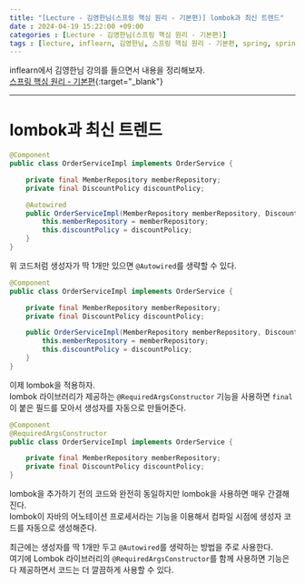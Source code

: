 ```yaml
---
title: "[Lecture - 김영한님(스프링 핵심 원리 - 기본편)] lombok과 최신 트렌드"
date : 2024-04-19 15:22:00 +09:00
categories : [Lecture - 김영한님(스프링 핵심 원리 - 기본편)]
tags : [lecture, inflearn, 김영한님, 스프링 핵심 원리 - 기본편, spring, spring boot, lombok, Autowired, RequiredArgsConstructor]
---
```


inflearn에서 김영한님 강의를 들으면서 내용을 정리해보자.   
[스프링 핵심 원리 - 기본편](https://www.inflearn.com/course/%EC%8A%A4%ED%94%84%EB%A7%81-%ED%95%B5%EC%8B%AC-%EC%9B%90%EB%A6%AC-%EA%B8%B0%EB%B3%B8%ED%8E%B8){:target="_blank"}

---

# lombok과 최신 트렌드
```java
@Component
public class OrderServiceImpl implements OrderService {

    private final MemberRepository memberRepository;
    private final DiscountPolicy discountPolicy;

    @Autowired
    public OrderServiceImpl(MemberRepository memberRepository, DiscountPolicy discountPolicy) {
        this.memberRepository = memberRepository;
        this.discountPolicy = discountPolicy;
    }
}
```
위 코드처럼 생성자가 딱 1개만 있으면 `@Autowired`를 생략할 수 있다.

```java
@Component
public class OrderServiceImpl implements OrderService {

    private final MemberRepository memberRepository;
    private final DiscountPolicy discountPolicy;

    public OrderServiceImpl(MemberRepository memberRepository, DiscountPolicy discountPolicy) {
        this.memberRepository = memberRepository;
        this.discountPolicy = discountPolicy;
    }
}
```

이제 lombok을 적용하자.   
lombok 라이브러리가 제공하는 `@RequiredArgsConstructor` 기능을 사용하면 `final`이 붙은 필드를 모아서 생성자를 자동으로 만들어준다.
```java
@Component
@RequiredArgsConstructor
public class OrderServiceImpl implements OrderService {

    private final MemberRepository memberRepository;
    private final DiscountPolicy discountPolicy;
}
```
lombok을 추가하기 전의 코드와 완전히 동일하지만 lombok을 사용하면 매우 간결해진다.   
lombok이 자바의 어노테이션 프로세서라는 기능을 이용해서 컴파일 시점에 생성자 코드를 자동으로 생성해준다.

최근에는 생성자를 딱 1개만 두고 `@Autowired`를 생략하는 방법을 주로 사용한다.   
여기에 Lombok 라이브러리의 `@RequiredArgsConstructor`를 함께 사용하면 기능은 다 제공하면서 코드는 더 깔끔하게 사용할 수 있다.
